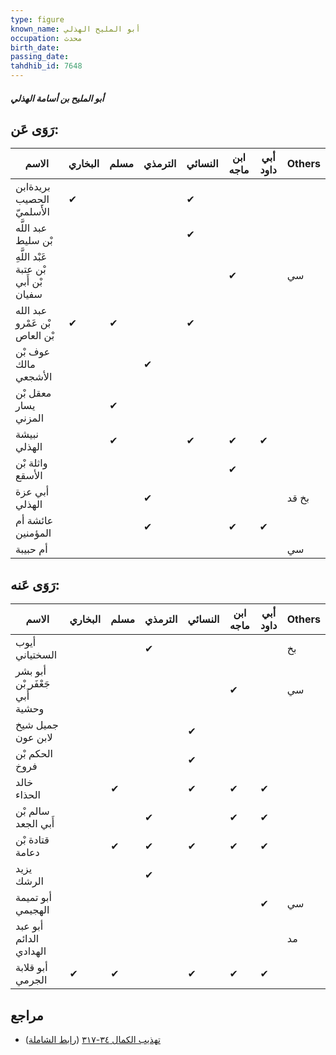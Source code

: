 ```yaml
---
type: figure
known_name: أبو المليح الهذلي
occupation: محدث
birth_date:
passing_date:
tahdhib_id: 7648
---
```

##### أبو المليح بن أسامة الهذلي

## رَوَى عَن:
| الاسم                                 | البخاري | مسلم | الترمذي | النسائي | ابن ماجه | أبي داود | Others |
| ------------------------------------- | ------- | ---- | ------- | ------- | -------- | -------- | ------ |
| بريدةابن الحصيب الأَسلميّ             | ✔       |      |         | ✔       |          |          |        |
| عبد اللَّه بْن سليط                   |         |      |         | ✔       |          |          |        |
| عَبْد اللَّهِ بْن عتبة بْن أَبي سفيان |         |      |         |         | ✔        |          | سي     |
| عبد الله بْن عَمْرو بْن العاص         | ✔       | ✔    |         | ✔       |          |          |        |
| عوف بْن مالك الأشجعي                  |         |      | ✔       |         |          |          |        |
| معقل بْن يسار المزني                  |         | ✔    |         |         |          |          |        |
| نبيشة الهذلي                          |         | ✔    |         | ✔       | ✔        | ✔        |        |
| واثلة بْن الأسقع                      |         |      |         |         | ✔        |          |        |
| أبي عزة الهذلي                        |         |      | ✔       |         |          |          | بخ قد  |
| عائشة أم المؤمنين                     |         |      | ✔       |         | ✔        | ✔        |        |
| أم حبيبة                              |         |      |         |         |          |          | سي     |
## رَوَى عَنه:
| الاسم                          | البخاري | مسلم | الترمذي | النسائي | ابن ماجه | أبي داود | Others |
| ------------------------------ | ------- | ---- | ------- | ------- | -------- | -------- | ------ |
| أيوب السختياني                 |         |      | ✔       |         |          |          | بخ     |
| أبو بشر جَعْفَر بْن أَبي وحشية |         |      |         |         | ✔        |          | سي     |
| جميل شيخ لابن عون              |         |      |         | ✔       |          |          |        |
| الحكم بْن فروخ                 |         |      |         | ✔       |          |          |        |
| خالد الحذاء                    |         | ✔    |         | ✔       | ✔        | ✔        |        |
| سالم بْن أَبي الجعد            |         |      | ✔       |         | ✔        | ✔        |        |
| قتادة بْن دعامة                |         | ✔    | ✔       | ✔       | ✔        | ✔        |        |
| يزيد الرشك                     |         |      | ✔       |         |          |          |        |
| أبو تميمة الهجيمي              |         |      |         |         |          | ✔        | سي     |
| أبو عبد الدائم الهدادي         |         |      |         |         |          |          | مد     |
| أبو قلابة الجرمي               | ✔       | ✔    |         | ✔       | ✔        | ✔        |        |
## مراجع
- [تهذيب الكمال ٣٤-٣١٧](obsidian://open?vault=Tahdhib-al-Kamal&file=Figures/٧٦٤٨-أبو%20المليح%20بن%20أسامة%20الهذلي) ([رابط الشاملة](https://shamela.ws/book/3722/18434))
